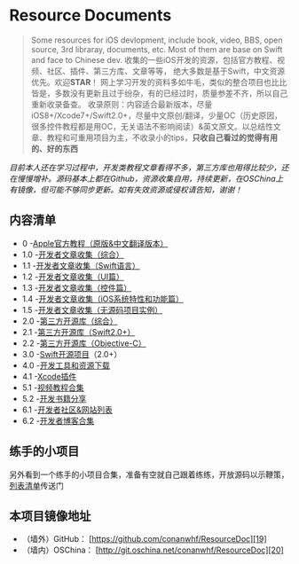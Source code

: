 # Resource Documents

> Some resources for iOS devlopment, include book, video, BBS, open source, 3rd libraray, documents, etc. Most of them are base on Swift and face to Chinese dev.
> 收集的一些iOS开发的资源，包括官方教程、视频、社区、插件、第三方库、文章等等， 绝大多数是基于Swift，中文资源优先。欢迎**STAR**！
> 网上学习开发的资料多如牛毛，类似的整合项目也比比皆是，多数没有更新且过于纷杂，有的已经过时，质量参差不齐，所以自己重新收录备查。
> 收录原则：内容适合最新版本，尽量iOS8+/Xcode7+/Swift2.0+，尽量中文原创/翻译，少量OC（历史原因，很多控件教程都是用OC，无关语法不影响阅读）&英文原文。以总结性文章、教程和可重用项目为主，不收录小的tips，**只收自己看过的觉得有用的、好的东西**

_目前本人还在学习过程中，开发类教程文章看得不多，第三方库也用得比较少，还在慢慢增补。源码基本上都在Github，资源收集自用，持续更新，在OSChina上有镜像，但可能不够同步更新。如有失效资源或侵权请告知，谢谢！_

## 内容清单
- 0 -[Apple官方教程（原版&中文翻译版本）][1]
- 1.0 -[开发者文章收集（综合）][2]
- 1.1 -[开发者文章收集（Swift语言）][3]
- 1.2 -[开发者文章收集（UI篇）][4]
- 1.3 -[开发者文章收集（控件篇）][5]
- 1.4 -[开发者文章收集（iOS系统特性和功能篇）][6]
- 1.5 -[开发者文章收集（无源码项目实例）][7]
- 2.0 -[第三方开源库（综合）][8]
- 2.1 -[第三方开源库（Swift2.0+）][9]
- 2.2 -[第三方开源库（Objective-C）][10] 
- 3.0 -[Swift开源项目][11]（2.0+）
- 4.0 -[开发工具和资源下载][12]
- 4.1 -[Xcode插件][13]
- 5.1 -[视频教程合集][14]
- 5.2 -[开发书籍分享][15]
- 6.1 -[开发者社区&网站列表][16]
- 6.2 -[开发者博客合集][17]

## 练手的小项目
另外看到一个练手的小项目合集，准备有空就自己跟着练练，开放源码以示鞭策，[列表清单][18]传送门

## 本项目镜像地址
- （墙外）GitHub：
	[https://github.com/conanwhf/ResourceDoc][19]
- （墙内）OSChina：
	[http://git.oschina.net/conanwhf/ResourceDoc][20]

[1]:	0fromApple.md
[2]:	1.0other.md
[3]:	1.1swift.md
[4]:	1.2UI.md
[5]:	1.3widget.md
[6]:	1.4iosFunction.md
[7]:	1.5project.md
[8]:	2.03rdLib.md
[9]:	2.1swiftLib.md
[10]:	2.2ocLib.md
[11]:	3.0SwiftProject.md
[12]:	4.0ToolAndRes.md
[13]:	4.1Xcode.md
[14]:	5.1Video.md
[15]:	5.2books.md
[16]:	6.1bbs.md
[17]:	6.2blog.md
[18]:	tryList.md
[19]:	https://github.com/conanwhf/ResourceDoc
[20]:	http://git.oschina.net/conanwhf/ResourceDoc